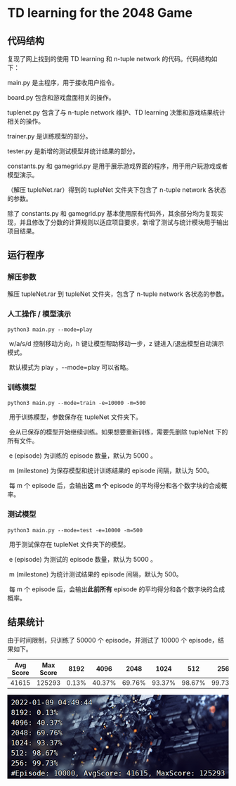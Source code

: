 # TD learning for the 2048 Game	



## 代码结构		
复现了网上找到的使用 TD learning 和 n-tuple network 的代码。代码结构如下：

main.py 是主程序，用于接收用户指令。

board.py 包含和游戏盘面相关的操作。

tuplenet.py 包含了与 n-tuple network 维护、TD learning 决策和游戏结果统计相关的操作。

trainer.py 是训练模型的部分。

tester.py 是新增的测试模型并统计结果的部分。

constants.py 和 gamegrid.py 是用于展示游戏界面的程序，用于用户玩游戏或者模型演示。

（解压 tupleNet.rar）得到的 tupleNet 文件夹下包含了 n-tuple network 各状态的参数。

除了 constants.py 和 gamegrid.py 基本使用原有代码外，其余部分均为复现实现，并且修改了分数的计算规则以适应项目要求，新增了测试与统计模块用于输出项目结果。



## 运行程序



### 解压参数

解压 tupleNet.rar 到 tupleNet 文件夹，包含了 n-tuple network 各状态的参数。



### 人工操作 / 模型演示

```
python3 main.py --mode=play
```

​		w/a/s/d 控制移动方向，h 键让模型帮助移动一步，z 键进入/退出模型自动演示模式。 

​		默认模式为 play ，--mode=play 可以省略。



### 训练模型

```
python3 main.py --mode=train -e=10000 -m=500
```

​		用于训练模型，参数保存在 tupleNet 文件夹下。

​		会从已保存的模型开始继续训练。如果想要重新训练，需要先删除 tupleNet 下的所有文件。

​		e (episode) 为训练的 episode 数量，默认为 5000 。

​		m (milestone) 为保存模型和统计训练结果的 episode 间隔，默认为 500。

​		每 m 个 episode 后，会输出**这 m 个** episode 的平均得分和各个数字块的合成概率。



### 测试模型

```
python3 main.py --mode=test -e=10000 -m=500
```

​		用于测试保存在 tupleNet 文件夹下的模型。

​		e (episode) 为测试的 episode 数量，默认为 5000 。

​		m (milestone) 为统计测试结果的 episode 间隔，默认为 500。

​		每 m 个 episode 后，会输出**此前所有** episode 的平均得分和各个数字块的合成概率。



## 结果统计

由于时间限制，只训练了 50000 个 episode，并测试了 10000 个 episode，结果如下。

| Avg Score | Max Score | 8192  | 4096   | 2048   | 1024   | 512    | 256    |
| --------- | --------- | ----- | ------ | ------ | ------ | ------ | ------ |
| 41615     | 125293    | 0.13% | 40.37% | 69.76% | 93.37% | 98.67% | 99.73% |

![result](result.png)

